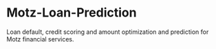 # Motz-Loan-Prediction
Loan default, credit scoring and amount optimization and prediction for Motz financial services.
